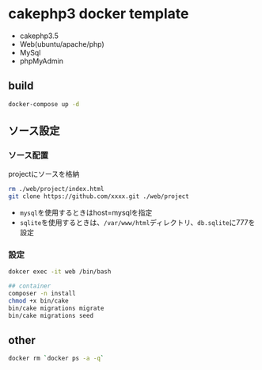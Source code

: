 # cakephp3 docker template

- cakephp3.5
- Web(ubuntu/apache/php)
- MySql
- phpMyAdmin

## build

```bash
docker-compose up -d
```

## ソース設定

### ソース配置

projectにソースを格納
```bash
rm ./web/project/index.html
git clone https://github.com/xxxx.git ./web/project
```

- ``mysql``を使用するときはhost=mysqlを指定
- ``sqlite``を使用するときは、``/var/www/html``ディレクトリ、``db.sqlite``に777を設定

### 設定

```bash
dokcer exec -it web /bin/bash

## container
composer -n install
chmod +x bin/cake
bin/cake migrations migrate
bin/cake migrations seed
```

## other

```bash
docker rm `docker ps -a -q`
```

